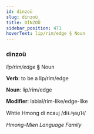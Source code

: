 ```yaml
---
id: dinzoü
slug: dinzoü
title: DİNZOÜ
sidebar_position: 471
hoverText: lip/rim/edge § Noun
---
```


### dinzoü

*lip/rim/edge* **§** Noun

**Verb**: to be a lip/rim/edge

**Noun**: lip/rim/edge

**Modifier**: labial/rim-like/edge-like

Whtie Hmong di ncauj /di˧.ᶮɟau̯˥˧/

*Hmong-Mien Language Family*
